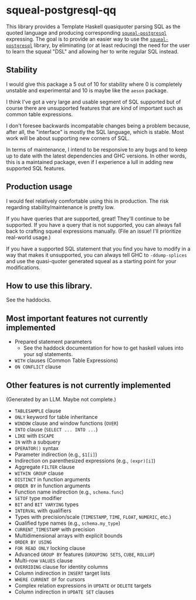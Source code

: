 # squeal-postgresql-qq

This library provides a Template Haskell quasiquoter
parsing SQL as the quoted language and producing corresponding
[`squeal-postgresql`](https://hackage.haskell.org/package/squeal-postgresql)
expressing. The goal is to provide an easier way to use the
[`squeal-postgresql`](https://hackage.haskell.org/package/squeal-postgresql)
library, by eliminating (or at least reducing) the need for the user to
learn the squeal "DSL" and allowing her to write regular SQL instead.

## Stability

I would give this package a 5 out of 10 for stability where 0 is
completely unstable and experimental and 10 is maybe like the `aeson`
package.

I think I've got a very large and usable segment of SQL supported but
of course there are unsupported features that are kind of important such
as common table expressions.

I don't foresee backwards incompatable changes being a problem because,
after all, the "interface" is mostly the SQL language, which is
stable. Most work will be about supporting new corners of SQL.

In terms of maintenance, I intend to be responsive to any bugs and to keep
up to date with the latest dependencies and GHC versions. In other words,
this is a maintained package, even if I experience a lull in adding new
supported SQL features.

## Production usage

I would feel relatively comfortable using this in production. The
risk regarding stability/maintenance is pretty low.

If you have queries that are supported, great! They'll continue to be
supported. If you have a query that is not supported, you can always
fall back to crafting squeal expressions manually. (File an issue! I'll
prioritize real-world usage.)

If you have a supported SQL statement that you find you have to
modify in a way that makes it unsupported, you can always tell GHC to
`-ddump-splices` and use the quasi-quoter generated squeal as a starting
point for your modifications.

## How to use this library.

See the haddocks.

## Most important features not currently implemented

* Prepared statement parameters
    * See the haddock documentation for how to get haskell values into
      your sql statements.
* `WITH` clauses (Common Table Expressions)
* `ON CONFLICT` clause

## Other features is not currently implemented

(Generated by an LLM. Maybe not complete.)

* `TABLESAMPLE` clause
* `ONLY` keyword for table inheritance
* `WINDOW` clause and window functions (`OVER`)
* `INTO` clause (`SELECT ... INTO ...`)
* `LIKE` with `ESCAPE`
* `IN` with a subquery
* `OPERATOR()` syntax
* Parameter indirection (e.g., `$1[i]`)
* Indirection on parenthesized expressions (e.g., `(expr)[i]`)
* Aggregate `FILTER` clause
* `WITHIN GROUP` clause
* `DISTINCT` in function arguments
* `ORDER BY` in function arguments
* Function name indirection (e.g., `schema.func`)
* `SETOF` type modifier
* `BIT` and `BIT VARYING` types
* `INTERVAL` with qualifiers
* Types with precision/scale (`TIMESTAMP`, `TIME`, `FLOAT`, `NUMERIC`, etc.)
* Qualified type names (e.g., `schema.my_type`)
* `CURRENT_TIMESTAMP` with precision
* Multidimensional arrays with explicit bounds
* `ORDER BY USING`
* `FOR READ ONLY` locking clause
* Advanced `GROUP BY` features (`GROUPING SETS`, `CUBE`, `ROLLUP`)
* Multi-row `VALUES` clause
* `OVERRIDING` clause for identity columns
* Column indirection in `INSERT` target lists
* `WHERE CURRENT OF` for cursors
* Complex relation expressions in `UPDATE` or `DELETE` targets
* Column indirection in `UPDATE SET` clauses
